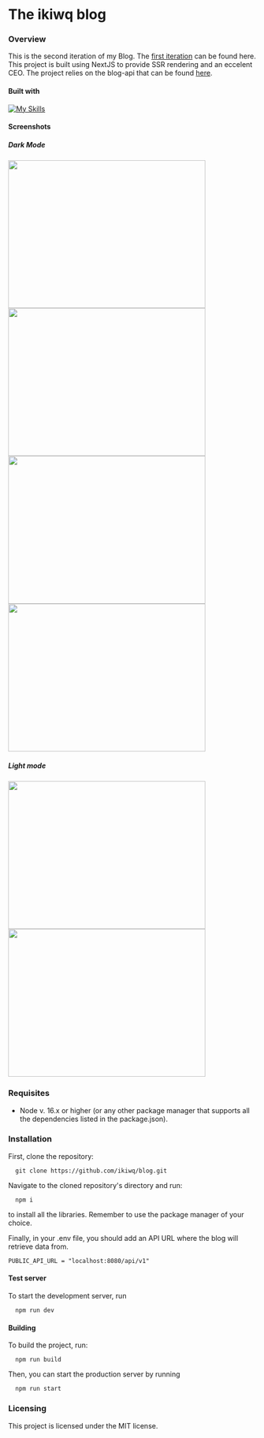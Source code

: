 # The ikiwq blog
### Overview
This is the second iteration of my Blog. The [first iteration](https://github.com/ikiwq/blog-v1) can be found here. This project is built using NextJS to provide SSR rendering and an eccelent CEO. The project relies on the blog-api that can be found [here](https://github.com/ikiwq/blog-api).
#### Built with
[![My Skills](https://skillicons.dev/icons?i=nextjs,react,tailwind&theme=light)](https://skillicons.dev)
#### Screenshots

##### Dark Mode
<p float="left">
   <img src="https://github.com/ikiwq/blog/assets/110495658/4c467ab4-07f1-4fa5-b4bc-dba9ef4eb368" height="300" width="400">
   <img src="https://github.com/ikiwq/blog/assets/110495658/12aa4eba-5312-430a-8229-d717830b4987" height="300" width="400">
   <img src="https://github.com/ikiwq/blog/assets/110495658/52a80c65-aa50-49f7-b551-b9b7229e7d58" height="300" width="400">
   <img src="https://github.com/ikiwq/blog/assets/110495658/1419bdbf-11de-495f-9563-0ff0917403be" height="300" width="400">
</p>

##### Light mode
<p>
  <img src="https://github.com/ikiwq/blog/assets/110495658/3bd18f9c-fb13-42d2-941c-8da1bff1c9cd" height="300" width="400">
  <img src="https://github.com/ikiwq/blog/assets/110495658/bbe274af-7b8e-4865-b2fc-9ab2b1ad0bc0" height="300" width="400">
</p>

### Requisites
- Node v. 16.x or higher (or any other package manager that supports all the dependencies listed in the package.json).

### Installation
First, clone the repository:
```
  git clone https://github.com/ikiwq/blog.git
```
Navigate to the cloned repository's directory and run:
```
  npm i
```
to install all the libraries. Remember to use the package manager of your choice.

Finally, in your .env file, you should add an API URL where the blog will retrieve data from.
```
PUBLIC_API_URL = "localhost:8080/api/v1"
```
#### Test server
To start the development server, run
```
  npm run dev
```
#### Building
To build the project, run:
```
  npm run build
```
Then, you can start the production server by running
```
  npm run start
```

### Licensing
This project is licensed under the MIT license.
